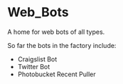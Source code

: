 # Web_Bots
A home for web bots of all types.

So far the bots in the factory include:

* Craigslist Bot
* Twitter Bot
* Photobucket Recent Puller
